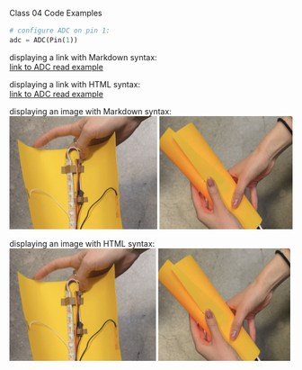 Class 04 Code Examples
```python
# configure ADC on pin 1:
adc = ADC(Pin(1))
```

displaying a link with Markdown syntax:  
[link to ADC read example](c04_adc_read.py)  

displaying a link with HTML syntax:  
<a href="c04_adc_read.py">link to ADC read example</a>  
  
displaying an image with Markdown syntax:  
![image description](a03_splash.jpg)
  
displaying an image with HTML syntax:  
<img src="a03_splash.jpg" width="500">
